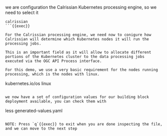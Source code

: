 we are configuration the Calrissian Kubernetes processing engine, so we need to select it

```
calrissian
```{{exec}}

For the Calrissian processing engine, we need now to conigure how Calrissian will determine which Kubernetes nodes it will run the processing jobs.

This is an important field as it will allow to allocate different portions of the Kubernetes cluster to the data processing jobs executed via the OGC API Process interface.

For this demo, we use a very basic requirement for the nodes running processing, which is the nodes with linux.

```
kubernetes.io/os
linux
```{{exec}}

we now have a set of configuration values for our building block deployment available, you can check them with

```
less generated-values.yaml
```{{exec}}

NOTE: Press `q`{{exec}} to exit when you are done inspecting the file, and we can move to the next step
